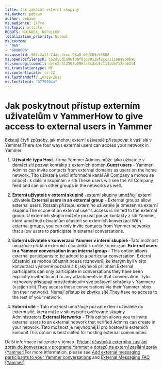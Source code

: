 ```yaml
---
title: Jak zakázat externí skupiny
ms.author: pebaum
author: pebaum
ms.audience: ITPro
ms.topic: article
ROBOTS: NOINDEX, NOFOLLOW
localization_priority: Normal
ms.custom:
- "965"
- "6000006"
ms.assetid: 962c2a4f-7dac-4ccc-98a8-d0d283c95808
ms.openlocfilehash: b62d53d1698f0afd3d89139f2cc2711a8a9b8ba6
ms.sourcegitcommit: defe2c412567b596fa8c3ab52111bde712ebb314
ms.translationtype: MT
ms.contentlocale: cs-CZ
ms.lasthandoff: 10/29/2019
ms.locfileid: "37769044"
---
```

# <a name="how-to-give-access-to-external-users-in-yammer"></a><span data-ttu-id="95690-102">Jak poskytnout přístup externím uživatelům v Yammer</span><span class="sxs-lookup"><span data-stu-id="95690-102">How to give access to external users in Yammer</span></span>

<span data-ttu-id="95690-103">Existují čtyři způsoby, jak mohou externí uživatelé přistupovat k vaší síti v Yammer.</span><span class="sxs-lookup"><span data-stu-id="95690-103">There are four ways external users can access your network in Yammer.</span></span>
  
1. <span data-ttu-id="95690-104">**Uživatelé typu Host** -firma Yammer Admins může jako uživatele v domácí síti pozvat kontakty z externích domén.</span><span class="sxs-lookup"><span data-stu-id="95690-104">**Guest users** - Yammer Admins can invite contacts from external domains as users on the home network.</span></span> <span data-ttu-id="95690-105">Tito uživatelé uvidí informační kanál All Company a mohou se připojit i k dalším skupinám v síti.</span><span class="sxs-lookup"><span data-stu-id="95690-105">These users will see the All Company feed and can join other groups in the networks as well.</span></span>

2. <span data-ttu-id="95690-106">**Externí uživatelé v externí skupině** -externí skupiny umožňují externí uživatele.</span><span class="sxs-lookup"><span data-stu-id="95690-106">**External users in an external group** - External groups allow external users.</span></span> <span data-ttu-id="95690-107">Rozsah přístupu externího uživatele je omezen na externí skupinu.</span><span class="sxs-lookup"><span data-stu-id="95690-107">The scope of an external user's access is limited to the external group.</span></span> <span data-ttu-id="95690-108">U externích skupin můžete pozvat pouze kontakty z sítí Yammer, které umožňují uživatelům účastnit se externích konverzací.</span><span class="sxs-lookup"><span data-stu-id="95690-108">With external groups, you can only invite contacts from Yammer networks that allow users to participate in external conversations.</span></span>

3. <span data-ttu-id="95690-109">**Externí uživatelé v konverzaci Yammer v interní skupině** -Tato možnost umožňuje přidání externích účastníků k určité konverzaci.</span><span class="sxs-lookup"><span data-stu-id="95690-109">**External users in a Yammer conversation in an internal group** - This option allows external participants to be added to a particular conversation.</span></span> <span data-ttu-id="95690-110">Externí účastníci se mohou účastnit pouze rozhovorů, ke kterým byli v této konverzaci výslovně pozváni a k jakýmkoli přílohám.</span><span class="sxs-lookup"><span data-stu-id="95690-110">External participants can only participate in conversations they have been explicitly invited to and to any attachments in that conversation.</span></span> <span data-ttu-id="95690-111">Tyto rozhovory přistupují prostřednictvím své poštovní schránky v Yammeru (v jejich síti).</span><span class="sxs-lookup"><span data-stu-id="95690-111">They access these conversations via their Yammer inbox (on their network).</span></span> <span data-ttu-id="95690-112">Nemají přístup ke zbytku sítě.</span><span class="sxs-lookup"><span data-stu-id="95690-112">They have no access to the rest of your network.</span></span>

4. <span data-ttu-id="95690-113">**Externí sítě** – Tato možnost umožňuje pozvat externí uživatele do externí sítě, která může v síti vytvořit ověřované skupiny Administrators.</span><span class="sxs-lookup"><span data-stu-id="95690-113">**External Networks** - This option allows you to invite external users to an external network that verified Admins can create in your network.</span></span> <span data-ttu-id="95690-114">Tato možnost je nejvhodnější pro hostování externích komunit.</span><span class="sxs-lookup"><span data-stu-id="95690-114">This option is best suited for hosting external communities.</span></span>

<span data-ttu-id="95690-115">Další informace naleznete v tématu [Přidání účastníků externího zasílání zpráv do konverzace v programu Yammer](https://docs.microsoft.com/yammer/work-with-external-users/add-external-participants) a [dotazů na externí zasílání zpráv (Yammer)](https://docs.microsoft.com/yammer/work-with-external-users/external-messaging-faq)</span><span class="sxs-lookup"><span data-stu-id="95690-115">For more information, please see [Add external messaging participants to your Yammer conversations](https://docs.microsoft.com/yammer/work-with-external-users/add-external-participants) and [External Messaging FAQ (Yammer)](https://docs.microsoft.com/yammer/work-with-external-users/external-messaging-faq)</span></span>
  